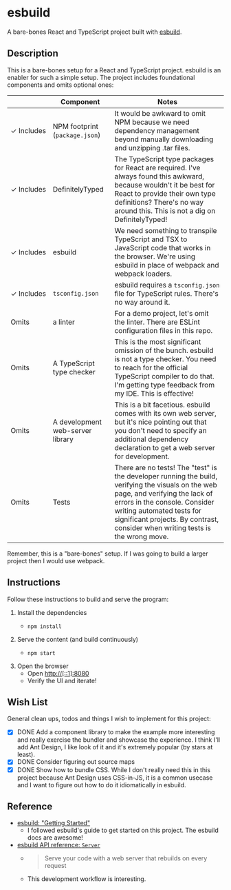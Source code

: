 # esbuild

A bare-bones React and TypeScript project built with [esbuild](https://esbuild.github.io/).


## Description

This is a bare-bones setup for a React and TypeScript project. esbuild is an enabler for such a simple setup. The
project includes foundational components and omits optional ones:

|                       | Component                        | Notes                                                                                                                                                                                                                                                                             |
|-----------------------|----------------------------------|-----------------------------------------------------------------------------------------------------------------------------------------------------------------------------------------------------------------------------------------------------------------------------------|
| &check;&nbsp;Includes | NPM footprint (`package.json`)   | It would be awkward to omit NPM because we need dependency management beyond manually downloading and unzipping .tar files.                                                                                                                                                       |
| &check;&nbsp;Includes | DefinitelyTyped                  | The TypeScript type packages for React are required. I've always found this awkward, because wouldn't it be best for React to provide their own type definitions? There's no way around this. This is not a dig on DefinitelyTyped!                                               |
| &check;&nbsp;Includes | esbuild                          | We need something to transpile TypeScript and TSX to JavaScript code that works in the browser. We're using esbuild in place of webpack and webpack loaders.                                                                                                                      |
| &check;&nbsp;Includes | `tsconfig.json`                  | esbuild requires a `tsconfig.json` file for TypeScript rules. There's no way around it.                                                                                                                                                                                           |
| Omits                 | a linter                         | For a demo project, let's omit the linter. There are ESLint configuration files in this repo.                                                                                                                                                                                     |
| Omits                 | A TypeScript type checker        | This is the most significant omission of the bunch. esbuild is not a type checker. You need to reach for the official TypeScript compiler to do that. I'm getting type feedback from my IDE. This is effective!                                                                   |
| Omits                 | A development web-server library | This is a bit facetious. esbuild comes with its own web server, but it's nice pointing out that you don't need to specify an additional dependency declaration to get a web server for development.                                                                               |
| Omits                 | Tests                            | There are no tests! The "test" is the developer running the build, verifying the visuals on the web page, and verifying the lack of errors in the console. Consider writing automated tests for significant projects. By contrast, consider when writing tests is the wrong move. |

Remember, this is a "bare-bones" setup. If I was going to build a larger project then I would use webpack.


## Instructions

Follow these instructions to build and serve the program:

1. Install the dependencies
    * ```shell
      npm install
      ```
2. Serve the content (and build continuously)
    * ```shell
      npm start
      ```
3. Open the browser
    * Open <http://[::1]:8080>
    * Verify the UI and iterate!


## Wish List

General clean ups, todos and things I wish to implement for this project:

* [x] DONE Add a component library to make the example more interesting and really exercise the bundler and showcase the experience.
  I think I'll add Ant Design, I like look of it and it's extremely popular (by stars at least).
* [x] DONE Consider figuring out source maps
* [x] DONE Show how to bundle CSS. While I don't really need this in this project because Ant Design uses CSS-in-JS, it is a
  common usecase and I want to figure out how to do it idiomatically in esbuild.

## Reference

* [esbuild: "Getting Started"](https://esbuild.github.io/getting-started/)
    * I followed esbuild's guide to get started on this project. The esbuild docs are awesome!
* [esbuild API reference: `Server`](https://esbuild.github.io/api/#serve)
    * > Serve your code with a web server that rebuilds on every request
    * This development workflow is interesting. 
